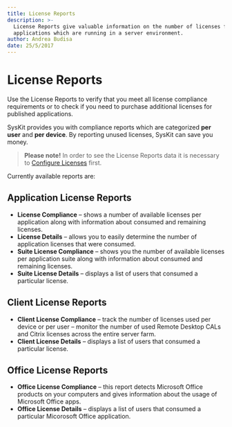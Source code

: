```yaml
---
title: License Reports
description: >-
  License Reports give valuable information on the number of licenses for all
  applications which are running in a server environment.
author: Andrea Budisa
date: 25/5/2017
---
```


# License Reports

Use the License Reports to verify that you meet all license compliance requirements or to check if you need to purchase additional licenses for published applications.

SysKit provides you with compliance reports which are categorized **per user** and **per device**. By reporting unused licenses, SysKit can save you money.

> **Please note!** In order to see the License Reports data it is necessary to [Configure Licenses](https://github.com/SysKitTeam/docs-monitor/tree/955f0161938e8d56b74b18e9077bfe5dcc62bf63/get-to-know-syskit-monitor/get-to-know-syskit-monitor/backstage-screen/manage-data-gathering/README.md#manage-licenses.md) first.

Currently available reports are:

## Application License Reports

* **License Compliance** – shows a number of available licenses per application along with information about consumed and remaining licenses.
* **License Details** – allows you to easily determine the number of application licenses that were consumed.
* **Suite License Compliance** – shows you the number of available licenses per application suite along with information about consumed and remaining licenses.
* **Suite License Details** – displays a list of users that consumed a particular license.

## Client License Reports

* **Client License Compliance** – track the number of licenses used per device or per user – monitor the number of used Remote Desktop CALs and Citrix licenses across the entire server farm.
* **Client License Details** – displays a list of users that consumed a particular license.

## Office License Reports

* **Office License Compliance** – this report detects Microsoft Office products on your computers and gives information about the usage of Microsoft Office apps.
* **Office License Details** – displays a list of users that consumed a particular Micorosoft Office application.

